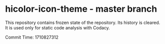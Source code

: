 # hicolor-icon-theme - master branch

This repository contains frozen state of the repository.
Its history is cleared. It is used only for static code
analysis with Codacy.

Commit Time: 1710827312